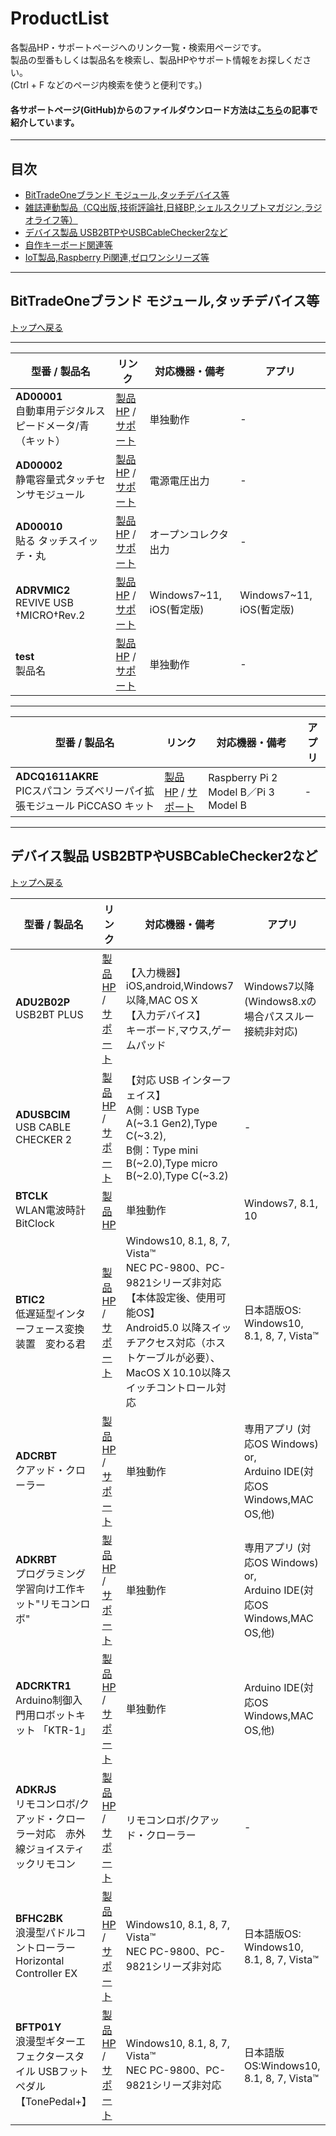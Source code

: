 # ProductList
各製品HP・サポートページへのリンク一覧・検索用ページです。  
製品の型番もしくは製品名を検索し、製品HPやサポート情報をお探しください。  
(Ctrl + F などのページ内検索を使うと便利です。)  
#### 各サポートページ(GitHub)からのファイルダウンロード方法は[こちら](https://bit-trade-one.co.jp/h2gh/)の記事で紹介しています。

---

## 目次
- [BitTradeOneブランド モジュール,タッチデバイス等 ](#bittradeoneブランド-モジュールタッチデバイス等)
- [雑誌連動製品（CQ出版,技術評論社,日経BP,シェルスクリプトマガジン,ラジオライフ等）](#雑誌連動製品cq出版技術評論社日経bpシェルスクリプトマガジンラジオライフ等)
- [デバイス製品 USB2BTPやUSBCableChecker2など](#デバイス製品-usb2btpやusbcablechecker2など)
- [自作キーボード関連等](#自作キーボード関連等)
- [IoT製品,Raspberry Pi関連,ゼロワンシリーズ等](#iot製品raspberry-pi関連ゼロワンシリーズ等)

<!--mdでページ内リンクを貼る際はこちらの記事がとてもわかりやすいので必読です！https://qiita.com/hennin/items/7ee58dd7d7c013a23be7#%E5%8D%8A%E8%A7%92%E8%A8%98%E5%8F%B7%E3%81%AF%E3%82%A2%E3%83%B3%E3%83%80%E3%83%BC%E3%83%90%E3%83%BC_%E3%81%A8%E3%83%8F%E3%82%A4%E3%83%95%E3%83%B3-%E4%BB%A5%E5%A4%96%E7%9C%81%E7%95%A5
-->

---


## BitTradeOneブランド モジュール,タッチデバイス等
[トップへ戻る](#productlist)
  <!-- !!!!!!!!!!!!!!!!!!!!!!!!!!!!!!!!!!!!!!!!!!!!!!!!!!!!!!!!!!
| <a id="ADRVMIC">ADRVMIC</a> <br>REVIVE USB †MICRO†Rev.2 | <a id="ADACHACY">ADACHACY</a> <br>hapStak | 
| :--- | :--- |
|<a href="https://bit-trade-one.co.jp/adrvmic/"><img src="https://bit-trade-one.co.jp/wp/wp-content/uploads/2021/12/2d0d67c312d1b9bc41fbb87ea2492977.jpg" width="360px"> <br>製品HP</a><br>[サポートサイト]() | <a href="https://bit-trade-one.co.jp/hapstak/"><img src="https://bit-trade-one.co.jp/wp/wp-content/uploads/2021/09/hapStak-Bn-BIG.png" width="360px"> <br>製品HP</a><br>[サポートサイト]()<br>対応機器:M5ATOM、ArduinoMRK|
| <a id="AD00010">AD00010</a> | <a id="AD00018">AD00018</a> | 
|<a href="https://bit-trade-one.co.jp/product/module/ad00010/"><img src="https://bit-trade-one.co.jp/wp/wp-content/uploads/2014/04/517ef8cc91ae0376389ee049abca5934.png" width="360px"> <br>製品HP</a><br>[サポートサイト]()| <a href="https://bit-trade-one.co.jp/product/module/ad00018/"><img src="https://bit-trade-one.co.jp/wp/wp-content/uploads/2014/04/ce3a1cb1fd6c72f79f2a050123174e51.png" width="360px"> <br>製品HP</a><br>[サポートサイト]() |
| <a id="ADRVMIC">ADRVMIC</a>  | <a id="ADRVMIC">ADRVMIC</a>  | 
|<a href="https://bit-trade-one.co.jp/adrvmic/"><img src="https://bit-trade-one.co.jp/wp/wp-content/uploads/2021/12/2d0d67c312d1b9bc41fbb87ea2492977.jpg" width="360px"> <br>製品HP</a><br>[サポートサイト]()| <a href="https://bit-trade-one.co.jp/adrvmic/"><img src="https://bit-trade-one.co.jp/wp/wp-content/uploads/2021/12/2d0d67c312d1b9bc41fbb87ea2492977.jpg" width="360px"> <br>製品HP</a><br>[サポートサイト]() |
!!!!!!!!!!!!!!!!!!!!!!!!!!!!!!!!!!!!!!!!!!!!!!!!!!!!!!!!!!-->

---

| 型番 / 製品名 | リンク | 対応機器・備考 | アプリ |
| --- | --- | --- | --- |
| <b><a id="AD00001">AD00001</a></b> <br> 自動車用デジタルスピードメータ/青（キット）  |[製品HP](https://bit-trade-one.co.jp/product/assemblydisk/ad00001/) / [サポート](https://github.com/bit-trade-one/AD00001-Digital-Speed-Meter)  | 単独動作 | - |
| <b><a id="AD00002">AD00002</a></b> <br> 静電容量式タッチセンサモジュール  | [製品HP](https://bit-trade-one.co.jp/product/module/ad00002/) / [サポート](https://bit-trade-one.co.jp/product/module/ad00002/) | 電源電圧出力 | - |
| <b><a id="AD00010">AD00010</a></b> <br> 貼る タッチスイッチ・丸 | [製品HP](https://bit-trade-one.co.jp/product/module/ad00010/) / [サポート](https://github.com/bit-trade-one/AD00010_Touch_Switch_Circle) | オープンコレクタ出力 | - |
| <b><a id="ADRVMIC">ADRVMIC2</a></b> <br> REVIVE USB †MICRO†Rev.2 | [製品HP](https://github.com/bit-trade-one/ADRVMICR2-REVIVE-USB-Micro-Rev2) / [サポート](https://bit-trade-one.co.jp/adrvmic/) | Windows7~11, iOS(暫定版) | Windows7~11, iOS(暫定版)|
| <b><a id="test">test</a></b> <br> 製品名 | [製品HP]() / [サポート]() | 単独動作 | - |



---

| 型番 / 製品名 | リンク | 対応機器・備考 | アプリ |
| --- | --- | --- | --- |
| <b><a id="ADCQ1611AKRE">ADCQ1611AKRE</a></b> <br> PICスパコン ラズベリーパイ拡張モジュール PiCCASO キット  |[製品HP](https://bit-trade-one.co.jp/product/module/adcq1611ap/) / [サポート](https://github.com/bit-trade-one/ADCQ1611AP_CQ_PICCASO)  | Raspberry Pi 2 Model B／Pi 3 Model B | - |


---

## デバイス製品 USB2BTPやUSBCableChecker2など
[トップへ戻る](#productlist)

| 型番 / 製品名 | リンク | 対応機器・備考 | アプリ |
| --- | --- | --- | --- |
| <b><a id="ADU2B02P">ADU2B02P</a></b> <br> USB2BT PLUS | [製品HP](https://bit-trade-one.co.jp/product/module/usb2btp/) /<br> [サポート](https://github.com/bit-trade-one/ADU2B02P_USB2BT_Plus) | 【入力機器】<br>iOS,android,Windows7以降,MAC OS X<br>【入力デバイス】<br>キーボード,マウス,ゲームパッド | Windows7以降 (Windows8.xの場合パススルー接続非対応) |
| <b><a id="ADUSBCIM">ADUSBCIM</a></b> <br> USB CABLE CHECKER 2 | [製品HP](https://bit-trade-one.co.jp/adusbcim/) / [サポート](https://github.com/bit-trade-one/USBCableChecker2) | 【対応 USB インターフェイス】<br>A側：USB Type A(~3.1 Gen2),Type C(~3.2), <br>B側：Type mini B(~2.0),Type micro B(~2.0),Type C(~3.2) | - |
| <b><a id="BTCLK">BTCLK</a></b> <br> WLAN電波時計　BitClock | [製品HP](https://bit-trade-one.co.jp/product/bitferrous/btclk/)  | 単独動作 | Windows7, 8.1, 10 |
| <b><a id="BTIC2">BTIC2</a></b> <br> 低遅延型インターフェース変換装置　変わる君 | [製品HP](https://bit-trade-one.co.jp/product/bitferrous/btic2/ ) / [サポート](https://github.com/bit-trade-one/BTIC2-KawaruKun) | Windows10, 8.1, 8, 7, Vista™<br>NEC PC-9800、PC-9821シリーズ非対応 <br>【本体設定後、使用可能OS】<br>Android5.0 以降スイッチアクセス対応（ホストケーブルが必要）、MacOS X 10.10以降スイッチコントロール対応| 日本語版OS: Windows10, 8.1, 8, 7, Vista™ |
| <b><a id="ADCRBT">ADCRBT</a></b> <br> クアッド・クローラー | [製品HP](https://bit-trade-one.co.jp/adcrbt/) / [サポート](https://github.com/bit-trade-one/QuadCrawler) | 単独動作 | 専用アプリ (対応OS Windows) or,<br>Arduino IDE(対応OS Windows,MAC OS,他) |
| <b><a id="ADKRBT">ADKRBT</a></b> <br> プログラミング学習向け工作キット"リモコンロボ" | [製品HP](https://bit-trade-one.co.jp/adkrbt/) / [サポート](https://github.com/bit-trade-one/ADKRBT_Remocon_Robo) | 単独動作 |  専用アプリ (対応OS Windows) or,<br>Arduino IDE(対応OS Windows,MAC OS,他) |
| <b><a id="ADCRKTR1">ADCRKTR1</a></b> <br> Arduino制御入門用ロボットキット 「KTR-1」 | [製品HP](https://bit-trade-one.co.jp/adcrktr1/) / [サポート](https://github.com/bit-trade-one/ADCRKTR1-KTR-1) | 単独動作 | Arduino IDE(対応OS Windows,MAC OS,他) |
| <b><a id="ADKRJS">ADKRJS</a></b> <br> リモコンロボ/クアッド・クローラー対応　赤外線ジョイスティックリモコン | [製品HP](https://bit-trade-one.co.jp/adkrbt/) / [サポート](https://github.com/bit-trade-one/ADKRJS_Remocon_Robo_Joystick_Controller) | リモコンロボ/クアッド・クローラー | - |
| <b><a id="BFHC2BK">BFHC2BK</a></b> <br> 浪漫型パドルコントローラー　Horizontal Controller EX | [製品HP](https://bit-trade-one.co.jp/product/bitferrous/bfhc2bk/) / [サポート](https://github.com/bit-trade-one/BFHC2-HorizontalControllerEX) | Windows10, 8.1, 8, 7, Vista™<br>NEC PC-9800、PC-9821シリーズ非対応 | 日本語版OS: Windows10, 8.1, 8, 7, Vista™ |
| <b><a id="BFTP01Y">BFTP01Y</a></b> <br> 浪漫型ギターエフェクタースタイル USBフットペダル【TonePedal+】 | [製品HP](https://bit-trade-one.co.jp/product/bitferrous/bftp01y/) / [サポート](https://github.com/bit-trade-one/BFTP01-tone-pedal) | Windows10, 8.1, 8, 7, Vista™<br>NEC PC-9800、PC-9821シリーズ非対応 | 日本語版OS:Windows10, 8.1, 8, 7, Vista™

